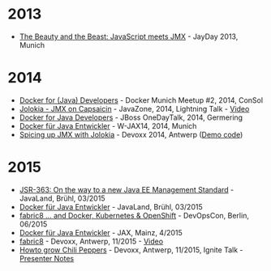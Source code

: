 # 2013

* [The Beauty and the Beast: JavaScript meets JMX](https://ro14nd.de/talks/2013/jayday-javascript-jmx/index.html) - JayDay 2013, Munich

# 2014

* [Docker for (Java) Developers](https://ro14nd.de/talks/2014/docker-meetup/index.html) - Docker Munich Meetup #2, 2014, ConSol
* [Jolokia - JMX on Capsaicin](https://ro14nd.de/talks/2014/javazone-jolokia.pdf) - JavaZone, 2014, Lightning Talk -  [Video](http://vimeo.com/105771547)
* [Docker for Java Developers](https://ro14nd.de/talks/2014/docker-onedaytalk.pdf) - JBoss OneDayTalk, 2014, Germering
* [Docker für Java Entwickler](https://ro14nd.de/talks/2014/wjax-docker-fuer-entwickler.pdf) - W-JAX14, 2014, Munich
* [Spicing up JMX with Jolokia](https://ro14nd.de/talks/2014/devoxx/jolokia-devoxx-2014.pdf) - Devoxx 2014, Antwerp ([Demo code](https:wq://ro14nd.de/talks/2014/devoxx/jolokia-devoxx-2014-demo.tgz))

# 2015

* [JSR-363: On the way to a new Java EE Management Standard](https://ro14nd.de/talks/2015/javaland-2015-jsr-373.pdf) - JavaLand, Brühl, 03/2015
* [Docker für Java Entwickler](https://ro14nd.de/talks/2015/javaland-2015-docker-fuer-java-entwickler.pdf) - JavaLand, Brühl, 03/2015
* [fabric8 ... and Docker, Kubernetes & OpenShift](https://ro14nd.de/talks/2015/devopscon-2015-fabric8.pdf) - DevOpsCon, Berlin, 06/2015
* [Docker für Java Entwickler](https://ro14nd.de/talks/2015/jax-2015-docker-java.pdf) - JAX, Mainz, 4/2015
* [fabric8](https://ro14nd.de/talks/2015/devoxx-2015-fabric8.pdf) - Devoxx, Antwerp, 11/2015 - [Video](https://www.youtube.com/watch?v=DCQ9SEdteHs)
* [Howto grow Chili Peppers](https://ro14nd.de/talks/2015/devoxx-2015-howto-grow-chili-pepper.pdf) - Devoxx, Antwerp, 11/2015, Ignite Talk - [Presenter Notes](https://ro14nd.de/talks/2015/devoxx-2015-howto-grow-chili-pepper-notes.pdf)
